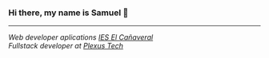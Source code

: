### Hi there, my name is Samuel 👋
<hr style="height=1px"/>
<p><em>Web developer aplications <a href="https://www.educa2.madrid.org/web/iescanaveral">IES El Cañaveral</a>
</br>Fullstack developer at <a href="https://www.plexus.es/">Plexus Tech</a>
</em></p>
